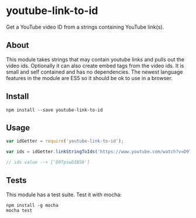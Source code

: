 # youtube-link-to-id
Get a YouTube video ID from a strings containing YouTube link(s).

## About

This module takes strings that may contain youtube links and pulls out the video ids. Optionally it can also create embed tags from the video ids. It is small and self contained and has no dependencies. The newest language features
in the module are ES5 so it should be ok to use in a browser.



## Install

```
npm install --save youtube-link-to-id
```

## Usage

```javascript
var idGetter = require('youtube-link-to-id');

var ids = idGetter.linkStringToIds('https://www.youtube.com/watch?v=D9TpswDIBS8');

// ids value --> ['D9TpswDIBS8']
```


## Tests

This module has a test suite. Test it with mocha:

```
npm install -g mocha
mocha test
```

